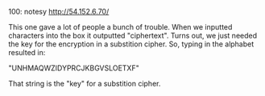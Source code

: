 100: notesy
http://54.152.6.70/

This one gave a lot of people a bunch of trouble.
When we inputted characters into the box it outputted "ciphertext". 
Turns out, we just needed the key for the encryption in a substition cipher. So, typing in the alphabet resulted in:

"UNHMAQWZIDYPRCJKBGVSLOETXF"

That string is the "key" for a substition cipher.

